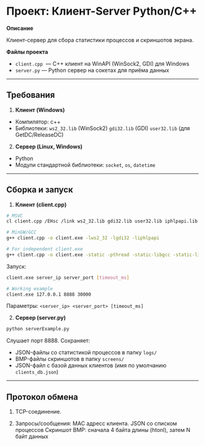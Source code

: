 # Проект: Клиент-Server Python/C++

**Описание**

Клиент-сервер для сбора статистики процессов и скриншотов экрана.

**Файлы проекта**

- `client.cpp`  — C++ клиент на WinAPI (WinSock2, GDI) для Windows
- `server.py` — Python сервер на сокетах для приёма данных

---

## Требования

1. **Клиент (Windows)**

- Компилятор: c++
- Библиотеки:
`ws2_32.lib` (WinSock2)
`gdi32.lib` (GDI)
`user32.lib` (для GetDC/ReleaseDC)

2.  **Сервер (Linux, Windows)**

- Python
- Модули стандартной библиотеки: `socket`, `os`, `datetime`

---

## Сборка и запуск

1. **Клиент (client.cpp)**

```bash
# MSVC
cl client.cpp /EHsc /link ws2_32.lib gdi32.lib user32.lib iphlpapi.lib

# MinGW/GCC
g++ client.cpp -o client.exe -lws2_32 -lgdi32 -liphlpapi

# For independent client.exe
g++ client.cpp -o client.exe -static -pthread -static-libgcc -static-libstdc++ -lws2_32 -liphlpapi -lgdi32
```

Запуск:
```bash
client.exe server_ip server_port [timeout_ms]

# Working example
client.exe 127.0.0.1 8888 30000
```

Параметры: `<server_ip> <server_port> [timeout_ms]`

2. **Сервер (server.py)**

```bash
python serverExample.py
```

Слушает порт 8888. Сохраняет:
- JSON-файлы со статистикой процессов в папку `logs/`
- BMP-файлы скриншотов в папку `screens/`
- JSON-файл с базой данных клиентов (имя по умолчанию `clients_db.json`)

---

## Протокол обмена

1. TCP-соединение.

2. Запросы/сообщения:
MAC адресс клиента.
JSON со списком процессов
Скриншот BMP: сначала 4 байта длины (htonl), затем N байт данных